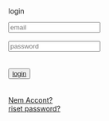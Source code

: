 <!DOCTYPE html>
<html>
<head>
    <meta charset='utf-8'>
    <meta http-equiv='X-UA-Compatible' content='IE=edge'>
    <title>Page Title</title>
    <meta name='viewport' content='width=device-width, initial-scale=1'>
    <link rel="stylesheet" href="style.css">
</head>
<body>
    <div class="form-login"><br><br>
        <form class="form"><br><br>
            <p>login</p>
            <input type="text" placeholder="email" class="login-in" /><br><br>
            <input type="password" placeholder="password" class="login-in" /><br><br><br>
            <button class="btn" type="submit"><a href="#">login</a></button><br><br>
            <div class="link-a"><br>
                <a href="#" title="new Accont" >Nem Accont?</a><br>
                <a href="#" title="riset password" >riset password?</a>
            </div>
        </form>
    </div>
</body>
</html>
